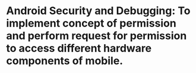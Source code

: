 # Android Security and Debugging: To implement concept of permission and perform request for permission to access different hardware components of mobile. 
